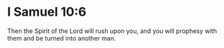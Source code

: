 # I Samuel 10:6

Then the Spirit of the Lord will rush upon you, and you will prophesy with them and be turned into another man.
